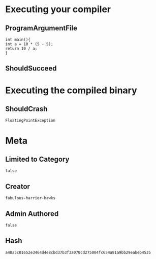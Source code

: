 # Executing your compiler

## ProgramArgumentFile

```
int main(){
int a = 10 * (5 - 5);
return 10 / a;
}
```

## ShouldSucceed

# Executing the compiled binary

## ShouldCrash

```
FloatingPointException
```

# Meta

## Limited to Category

```
false
```

## Creator

```
fabulous-harrier-hawks
```

## Admin Authored

```
false
```

## Hash

```
a48a5c01652e3464d4e8cbd37b3f3a070cd275004fc654a81a9bb29eabeb4535
```
